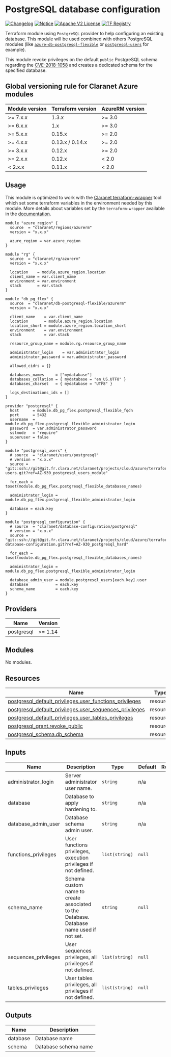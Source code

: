 # PostgreSQL database configuration
[![Changelog](https://img.shields.io/badge/changelog-release-green.svg)](CHANGELOG.md) [![Notice](https://img.shields.io/badge/notice-copyright-yellow.svg)](NOTICE) [![Apache V2 License](https://img.shields.io/badge/license-Apache%20V2-orange.svg)](LICENSE) [![TF Registry](https://img.shields.io/badge/terraform-registry-blue.svg)](https://registry.terraform.io/modules/claranet/database-configuration/postgresql/)

Terraform module using `PostgreSQL` provider to help configuring an existing database.
This module will be used combined with others PostgreSQL modules (like [`azure-db-postgresql-flexible`](https://registry.terraform.io/modules/claranet/db-postgresql-flexible/azurerm/) or [`postgresql-users`](https://registry.terraform.io/modules/claranet/users/postgresql/) for example).

This module revoke privileges on the default `public` PostgreSQL schema regarding the [CVE-2018-1058](https://wiki.postgresql.org/wiki/A_Guide_to_CVE-2018-1058%3A_Protect_Your_Search_Path#Do_not_allow_users_to_create_new_objects_in_the_public_schema) and creates a dedicated schema for the specified database.

<!-- BEGIN_TF_DOCS -->
## Global versioning rule for Claranet Azure modules

| Module version | Terraform version | AzureRM version |
| -------------- | ----------------- | --------------- |
| >= 7.x.x       | 1.3.x             | >= 3.0          |
| >= 6.x.x       | 1.x               | >= 3.0          |
| >= 5.x.x       | 0.15.x            | >= 2.0          |
| >= 4.x.x       | 0.13.x / 0.14.x   | >= 2.0          |
| >= 3.x.x       | 0.12.x            | >= 2.0          |
| >= 2.x.x       | 0.12.x            | < 2.0           |
| <  2.x.x       | 0.11.x            | < 2.0           |

## Usage

This module is optimized to work with the [Claranet terraform-wrapper](https://github.com/claranet/terraform-wrapper) tool
which set some terraform variables in the environment needed by this module.
More details about variables set by the `terraform-wrapper` available in the [documentation](https://github.com/claranet/terraform-wrapper#environment).

```hcl
module "azure_region" {
  source  = "claranet/regions/azurerm"
  version = "x.x.x"

  azure_region = var.azure_region
}

module "rg" {
  source  = "claranet/rg/azurerm"
  version = "x.x.x"

  location    = module.azure_region.location
  client_name = var.client_name
  environment = var.environment
  stack       = var.stack
}

module "db_pg_flex" {
  source  = "claranet/db-postgresql-flexible/azurerm"
  version = "x.x.x"

  client_name    = var.client_name
  location       = module.azure_region.location
  location_short = module.azure_region.location_short
  environment    = var.environment
  stack          = var.stack

  resource_group_name = module.rg.resource_group_name

  administrator_login    = var.administrator_login
  administrator_password = var.administrator_password

  allowed_cidrs = {}

  databases_names     = ["mydatabase"]
  databases_collation = { mydatabase = "en_US.UTF8" }
  databases_charset   = { mydatabase = "UTF8" }

  logs_destinations_ids = []
}

provider "postgresql" {
  host      = module.db_pg_flex.postgresql_flexible_fqdn
  port      = 5432
  username  = module.db_pg_flex.postgresql_flexible_administrator_login
  password  = var.administrator_password
  sslmode   = "require"
  superuser = false
}

module "postgresql_users" {
  # source  = "claranet/users/postgresql"
  # version = "x.x.x"
  source = "git::ssh://git@git.fr.clara.net/claranet/projects/cloud/azure/terraform/postgresql-users.git?ref=AZ-930_postgresql_users_module"

  for_each = toset(module.db_pg_flex.postgresql_flexible_databases_names)

  administrator_login = module.db_pg_flex.postgresql_flexible_administrator_login

  database = each.key
}

module "postgresql_configuration" {
  # source  = "claranet/database-configuration/postgresql"
  # version = "x.x.x"
  source = "git::ssh://git@git.fr.clara.net/claranet/projects/cloud/azure/terraform/postgresql-database-configuration.git?ref=AZ-930_postgresql_hard"

  for_each = toset(module.db_pg_flex.postgresql_flexible_databases_names)

  administrator_login = module.db_pg_flex.postgresql_flexible_administrator_login

  database_admin_user = module.postgresql_users[each.key].user
  database            = each.key
  schema_name         = each.key
}
```

## Providers

| Name | Version |
|------|---------|
| postgresql | >= 1.14 |

## Modules

No modules.

## Resources

| Name | Type |
|------|------|
| [postgresql_default_privileges.user_functions_privileges](https://registry.terraform.io/providers/cyrilgdn/postgresql/latest/docs/resources/default_privileges) | resource |
| [postgresql_default_privileges.user_sequences_privileges](https://registry.terraform.io/providers/cyrilgdn/postgresql/latest/docs/resources/default_privileges) | resource |
| [postgresql_default_privileges.user_tables_privileges](https://registry.terraform.io/providers/cyrilgdn/postgresql/latest/docs/resources/default_privileges) | resource |
| [postgresql_grant.revoke_public](https://registry.terraform.io/providers/cyrilgdn/postgresql/latest/docs/resources/grant) | resource |
| [postgresql_schema.db_schema](https://registry.terraform.io/providers/cyrilgdn/postgresql/latest/docs/resources/schema) | resource |

## Inputs

| Name | Description | Type | Default | Required |
|------|-------------|------|---------|:--------:|
| administrator\_login | Server administrator user name. | `string` | n/a | yes |
| database | Database to apply hardening to. | `string` | n/a | yes |
| database\_admin\_user | Database schema admin user. | `string` | n/a | yes |
| functions\_privileges | User functions privileges, execution privileges if not defined. | `list(string)` | `null` | no |
| schema\_name | Schema custom name to create associated to the Database. Database name used if not set. | `string` | `null` | no |
| sequences\_privileges | User sequences privileges, all privileges if not defined. | `list(string)` | `null` | no |
| tables\_privileges | User tables privileges, all privileges if not defined. | `list(string)` | `null` | no |

## Outputs

| Name | Description |
|------|-------------|
| database | Database name |
| schema | Database schema name |
<!-- END_TF_DOCS -->